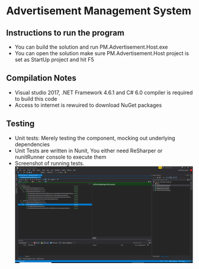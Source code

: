 # Advertisement Management System

## Instructions to run the program

* You can build the solution and run PM.Advertisement.Host.exe
* You can open the solution make sure PM.Advertisement.Host project is set as StartUp project and hit F5

## Compilation Notes

* Visual studio 2017, .NET Framework 4.6.1 and C# 6.0 compiler is required to build this code
* Access to internet is rewuired to download NuGet packages

## Testing

* Unit tests: Merely testing the component, mocking out underlying dependencies
* Unit Tests are written in Nunit, You either need ReSharper or nunitRunner console to execute them
* Screenshot of running tests. ![](test-result.png?raw=true)